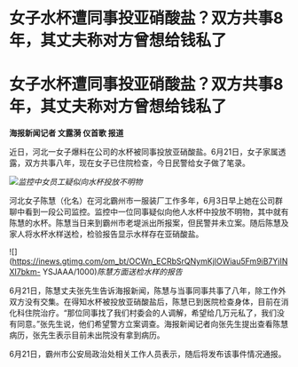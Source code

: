 # 女子水杯遭同事投亚硝酸盐？双方共事8年，其丈夫称对方曾想给钱私了

# 女子水杯遭同事投亚硝酸盐？双方共事8年，其丈夫称对方曾想给钱私了

**海报新闻记者 文露漪 仪首歌 报道**

近日，河北一女子爆料在公司的水杯被同事投放亚硝酸盐。6月21日，女子家属透露，双方共事八年，现在女子已住院检查，今日民警给女子做了笔录。

![](https://inews.gtimg.com/om_bt/OsUr5kC8Dqnlh5uYtTmXmZ1Jvz4ds1eR2E2RC3fF2eoeoAA/1000)_监控中女员工疑似向水杯投放不明物_

河北女子陈慧（化名）在河北霸州市一服装厂工作多年，6月3日早上她在公司群聊中看到一段公司监控。监控中一位同事疑似向他人水杯中投放不明物，其中就有陈慧的水杯。陈慧当日来到霸州市老堤派出所报案，但民警并未立案。随后陈慧及家人将水杯水样送检，检验报告显示水样存在亚硝酸盐。

![](https://inews.gtimg.com/om_bt/OCWn_ECRbSrQNymKjlOWiau5Fm9iB7YjINXI7bkm-
YSJAAA/1000)_陈慧方面送检水样的报告_

6月21日，陈慧丈夫张先生告诉海报新闻，陈慧与当事同事共事了八年，除工作外双方没有交集。在得知水杯被投放亚硝酸盐后，陈慧已到医院检查身体，目前在消化科住院治疗。“那位同事找了我们村委会的人调解，希望给几万元私了，我们没有同意。”张先生说，他们希望警方立案调查。海报新闻记者向张先生提出查看陈慧病历，张先生表示目前未出院没有拿到病历。

6月21日，霸州市公安局政治处相关工作人员表示，随后将发布该事件情况通报。


